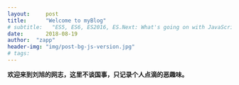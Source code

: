 ```yaml
---
layout:     post
title:      "Welcome to myBlog"
# subtitle:   "ES5, ES6, ES2016, ES.Next: What's going on with JavaScript versioning?"
date:       2018-08-19
author:  "zapp"
header-img: "img/post-bg-js-version.jpg"
# tags:
---
```


**欢迎来到刘旭的网志，这里不谈国事，只记录个人点滴的恶趣味。**
